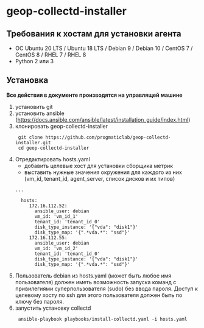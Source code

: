 # geop-collectd-installer

## Требования к хостам для установки агента
 * ОС Ubuntu 20 LTS / Ubuntu 18 LTS / Debian 9 / Debian 10 / CentOS 7 / CentOS 8 / RHEL 7 / RHEL 8
 * Python 2 или 3
 
## Установка
**Все действия в документе производятся на управлящей машине**
1. установить git
1. установить ansible (https://docs.ansible.com/ansible/latest/installation_guide/index.html)
1. клонировать geop-collectd-installer
   ```
    git clone https://github.com/progmaticlab/geop-collectd-installer.git
    cd geop-collectd-installer
   ```
1. Отредактировать hosts.yaml
   - добавить целевые хост для установки сборщика метрик
   - выставить нужные значения окружения для каждого из них (vm_id, tenant_id, agent_server, список дисков и их типов)
   ```
   ...
   
     hosts:
        172.16.112.52:
          ansible_user: debian
          vm_id: 'vm_id_1'
          tenant_id: 'tenant_id_0'
          disk_type_instance: '{"vda": "disk1"}'
          disk_type_map: '{".*vda.*": "ssd"}'
        172.16.112.55:
          ansible_user: debian
          vm_id: 'vm_id_2'
          tenant_id: 'tenant_id_0'
          disk_type_instance: '{"vda": "disk1"}'
          disk_type_map: '{".*vda.*": "ssd"}'
   ```
1. Пользователь debian из hosts.yaml (может быть любое имя пользователя) должен иметь возможность запуска команд с привилегиями суперпользователя (sudo) без ввода пароля. Доступ к целевому хосту по ssh для этого пользователя должен быть по ключу без пароля.
1. запустить установку collectd
   ```
    ansible-playbook playbooks/install-collectd.yaml -i hosts.yaml
   ```
